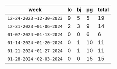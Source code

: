 | week | lc | bj | pg    | total |
| --------------------------- | -- | -- | -- | ----- |
| `12-24-2023` `~12-30-2023`  | 9    | 5    | 5    | 19         |
| `12-31-2023` `~01-06-2024`  | 2    | 3    | 9    | 14         |
| `01-07-2024` `~01-13-2024`  | 0    | 0    | 6    | 6          |
| `01-14-2024`  `~01-20-2024` | 0    | 1    | 10   | 11         |
| `01-21-2024` `~01-27-2024`  | 0    | 1    | 10   | 11         |
| `01-28-2024` `~02-03-2024`  | 0    | 0    | 15   | 15         |
